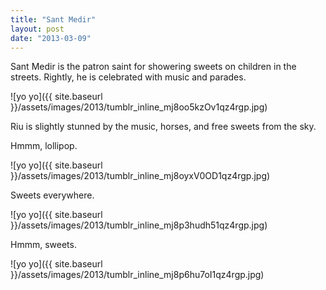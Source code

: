 ```yaml
---
title: "Sant Medir"
layout: post
date: "2013-03-09"
---
```


Sant Medir is the patron saint for showering sweets on children in the streets. Rightly, he is celebrated with music and parades.

![yo yo]({{ site.baseurl }}/assets/images/2013/tumblr_inline_mj8oo5kzOv1qz4rgp.jpg)

Riu is slightly stunned by the music, horses, and free sweets from the sky.

Hmmm, lollipop.

![yo yo]({{ site.baseurl }}/assets/images/2013/tumblr_inline_mj8oyxV0OD1qz4rgp.jpg)

Sweets everywhere.

![yo yo]({{ site.baseurl }}/assets/images/2013/tumblr_inline_mj8p3hudh51qz4rgp.jpg)

Hmmm, sweets.

![yo yo]({{ site.baseurl }}/assets/images/2013/tumblr_inline_mj8p6hu7oI1qz4rgp.jpg)
